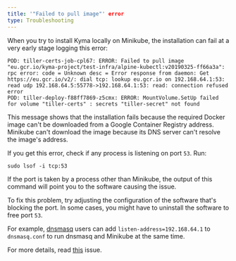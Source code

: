 ```yaml
---
title: '"Failed to pull image"' error
type: Troubleshooting
---
```


When you try to install Kyma locally on Minikube, the installation can fail at a very early stage logging this error:

  ```
  POD: tiller-certs-job-cpl67: ERROR: Failed to pull image "eu.gcr.io/kyma-project/test-infra/alpine-kubectl:v20190325-ff66a3a": rpc error: code = Unknown desc = Error response from daemon: Get https://eu.gcr.io/v2/: dial tcp: lookup eu.gcr.io on 192.168.64.1:53: read udp 192.168.64.5:55778->192.168.64.1:53: read: connection refused
  error
  POD: tiller-deploy-f88ff7869-z5cmx: ERROR: MountVolume.SetUp failed for volume "tiller-certs" : secrets "tiller-secret" not found
  ```

This message shows that the installation fails because the required Docker image can't be downloaded from a Google Container Registry address. Minikube can't download the image because its DNS server can't resolve the image's address.

If you get this error, check if any process is listening on port `53`. Run:

  ```
  sudo lsof -i tcp:53
  ```

If the port is taken by a process other than Minikube, the output of this command will point you to the software causing the issue.

To fix this problem, try adjusting the configuration of the software that's blocking the port. In some cases, you might have to uninstall the software to free port `53`.

For example, [dnsmasq](http://www.thekelleys.org.uk/dnsmasq/doc.html) users can add `listen-address=192.168.64.1` to `dnsmasq.conf` to run dnsmasq and Minikube at the same time.

For more details, read [this](https://github.com/kubernetes/minikube/issues/3036) issue.  
